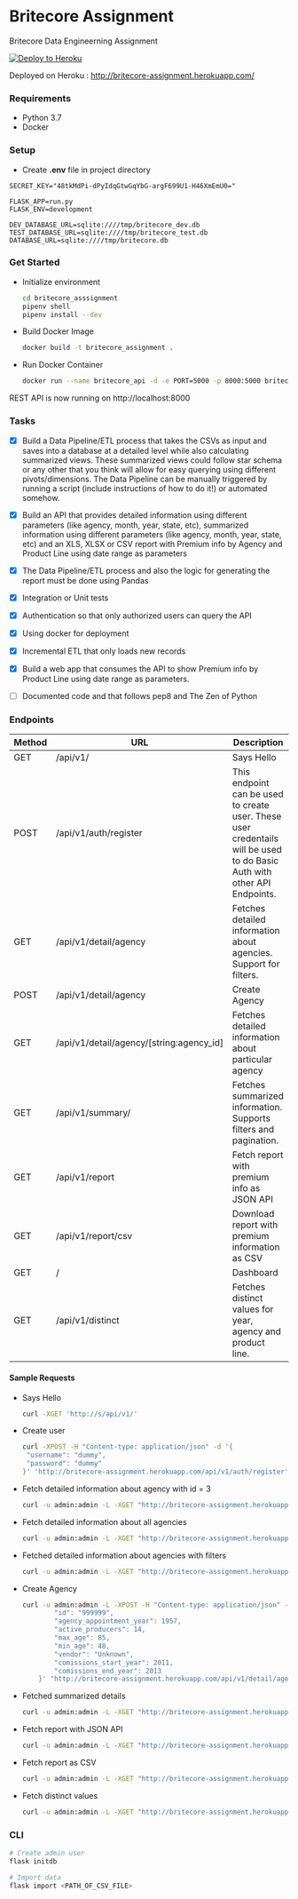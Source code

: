 # Britecore Assignment

Britecore Data Engineerning Assignment

[![Deploy to Heroku](https://www.herokucdn.com/deploy/button.png)](http://britecore-assignment.herokuapp.com/)

Deployed on Heroku : http://britecore-assignment.herokuapp.com/

### Requirements

- Python 3.7
- Docker

### Setup

- Create **.env** file in project directory

```
SECRET_KEY="48tkMdPi-dPyIdqGtwGqYbG-argF699U1-H46XmEmU0="

FLASK_APP=run.py
FLASK_ENV=development

DEV_DATABASE_URL=sqlite:////tmp/britecore_dev.db
TEST_DATABASE_URL=sqlite:////tmp/britecore_test.db
DATABASE_URL=sqlite:////tmp/britecore.db
```

### Get Started

- Initialize environment
  
  ```bash
  cd britecore_asssignment
  pipenv shell
  pipenv install --dev
  ```

- Build Docker Image
  
  ```bash
  docker build -t britecore_assignment .
  ```

- Run Docker Container
  
  ```bash
  docker run --name britecore_api -d -e PORT=5000 -p 8000:5000 britecore_assignment:latest
  ```

REST API is now running on http://localhost:8000

### Tasks

- [x] Build a Data Pipeline/ETL process that takes the CSVs as input and saves into a database at a detailed level while also calculating summarized views. These summarized views could follow star schema or any other that you think will allow for easy querying using different pivots/dimensions. The Data Pipeline can be manually triggered by running a script (include instructions of how to do it!) or automated somehow.  

- [x] Build an API that provides detailed information using different parameters (like agency, month, year, state, etc), summarized information using different parameters (like agency, month, year, state, etc) and an XLS, XLSX or CSV report with Premium info by Agency and Product Line using date range as parameters

- [x] The Data Pipeline/ETL process and also the logic for generating the report must be done using Pandas

- [x] Integration or Unit tests

- [x] Authentication so that only authorized users can query the API

- [x] Using docker for deployment

- [x] Incremental ETL that only loads new records

- [x] Build a web app that consumes the API to show Premium info by Product Line using date range as parameters.

- [ ] Documented code and that follows pep8 and The Zen of Python

### Endpoints

| Method | URL                                      | Description                                                                                                              |
| ------ | ---------------------------------------- | ------------------------------------------------------------------------------------------------------------------------ |
| GET    | /api/v1/                                 | Says Hello                                                                                                               |
| POST   | /api/v1/auth/register                    | This endpoint can be used to create user. These user credentails will be used to do Basic Auth with other API Endpoints. |
| GET    | /api/v1/detail/agency                    | Fetches detailed information about agencies. Support for filters.                                                        |
| POST   | /api/v1/detail/agency                    | Create Agency                                                                                                            |
| GET    | /api/v1/detail/agency/[string:agency_id] | Fetches detailed information about particular agency                                                                     |
| GET    | /api/v1/summary/                         | Fetches summarized information. Supports filters and pagination.                                                         |
| GET    | /api/v1/report                           | Fetch report with premium info as JSON API                                                                               |
| GET    | /api/v1/report/csv                       | Download report with premium information as CSV                                                                          |
| GET    | /                                        | Dashboard                                                                                                                |
| GET    | /api/v1/distinct                         | Fetches distinct values for year, agency and product line.                                                               |

#### Sample Requests

- Says Hello
  
  ```bash
  curl -XGET 'http://s/api/v1/'
  ```

- Create user
  
  ```bash
  curl -XPOST -H "Content-type: application/json" -d '{
   "username": "dummy",
   "password": "dummy"
  }' 'http://britecore-assignment.herokuapp.com/api/v1/auth/register'
  ```

- Fetch detailed information about agency with id = 3
  
  ```bash
  curl -u admin:admin -L -XGET "http://britecore-assignment.herokuapp.com/api/v1/detail/agency/3"
  ```

- Fetch detailed information about all agencies 
  
  ```bash
  curl -u admin:admin -L -XGET "http://britecore-assignment.herokuapp.com/api/v1/detail/agency"
  ```

- Fetched detailed information about agencies with filters
  
  ```bash
  curl -u admin:admin -L -XGET "http://britecore-assignment.herokuapp.com/api/v1/detail/agency?agency_appointment_year=1957"
  ```

- Create Agency
  
  ```bash
  curl -u admin:admin -L -XPOST -H "Content-type: application/json" -d '{
          "id": "999999",
          "agency_appointment_year": 1957,
          "active_producers": 14,
          "max_age": 85,
          "min_age": 48,
          "vendor": "Unknown",
          "comissions_start_year": 2011,
          "comissions_end_year": 2013
      }' "http://britecore-assignment.herokuapp.com/api/v1/detail/agency"
  ```

- Fetched summarized details
  
  ```bash
  curl -u admin:admin -L -XGET "http://britecore-assignment.herokuapp.com/api/v1/summary/"
  ```

- Fetch report with JSON API
  
  ```bash
  curl -u admin:admin -L -XGET "http://britecore-assignment.herokuapp.com/api/v1/report?group_by=year&start_year=2005&end_year=2007"
  ```

- Fetch report as CSV
  
  ```bash
  curl -u admin:admin -L -XGET "http://britecore-assignment.herokuapp.com/api/v1/report/csv?group_by=year&start_year=2005&end_year=2007"
  ```

- Fetch distinct values
  
  ```bash
  curl -u admin:admin -L -XGET "http://britecore-assignment.herokuapp.com/api/v1/distinct"
  ```

### CLI

```bash
# Create admin user
flask initdb

# Import data
flask import <PATH_OF_CSV_FILE>
```
